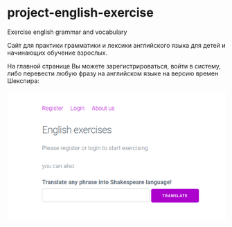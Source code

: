 # project-english-exercise
Exercise english grammar and vocabulary

Сайт для практики грамматики и лексики английского языка для детей и начинающих обучение взрослых.

На главной странице Вы можете зарегистрироваться, войти в систему, либо перевести любую фразу на английском языке на версию времен Шекспира:

![Alt text](public/images/homepage.png?raw=true "homepage")
